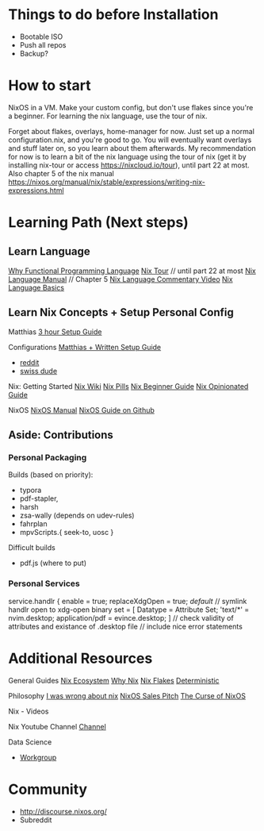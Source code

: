 # Things to do before Installation
- Bootable ISO
- Push all repos
- Backup?

# How to start
NixOS in a VM. Make your custom config, 
	but don't use flakes since you're a beginner. 
	For learning the nix language, use the tour of nix.

Forget about flakes, overlays, home-manager for now. 
	Just set up a normal configuration.nix, and you're good to go. 
	You will eventually want overlays and stuff later on, so you learn about them afterwards. 
	My recommendation for now is to learn a bit of the nix language using the tour of nix 
	(get it by installing nix-tour or access https://nixcloud.io/tour), 
	until part 22 at most. Also chapter 5 of the nix manual https://nixos.org/manual/nix/stable/expressions/writing-nix-expressions.html

# Learning Path (Next steps)
## Learn Language
[Why Functional Programming Language](https://blog.stimsina.com/post/functional-programming-is-the-future)
[Nix Tour](https://nixcloud.io/tour/?id=1) // until part 22 at most
[Nix Language Manual](https://nixos.org/manual/nix/stable/language/index.html#nix-language) // Chapter 5
[Nix Language Commentary Video](https://yewtu.be/watch?v=cyPdh6gu2sw)
[Nix Language Basics](https://nixos.org/guides/nix-language.html)

## Learn Nix Concepts + Setup Personal Config
Matthias
[3 hour Setup Guide](https://yewtu.be/watch?v=AGVXJ-TIv3Y)

Configurations
[Matthias + Written Setup Guide](https://github.com/MatthiasBenaets/nixos-config)
+ [reddit](https://github.com/rofrol/nixos-config)
+ [swiss dude](https://github.com/infinisil/system)

Nix: Getting Started 
[Nix Wiki](https://nixos.wiki/wiki/Main_Page)
[Nix Pills](https://nixos.org/guides/nix-pills/)
[Nix Beginner Guide](https://tonyfinn.com/blog/nix-from-first-principles-flake-edition/)
[Nix Opinionated Guide](https://nix.dev/)

NixOS
[NixOS Manual](https://nixos.org/manual/nixos/stable/)
[NixOS Guide on Github](https://github.com/mikeroyal/NixOS-Guide#getting-started)

## Aside: Contributions
### Personal Packaging
Builds (based on priority): 
- typora
- pdf-stapler,
- harsh
- zsa-wally (depends on udev-rules)
- fahrplan
- mpvScripts.{ seek-to, uosc  }

Difficult builds
- pdf.js (where to put)

### Personal Services
service.handlr {
	enable = true; 
	replaceXdgOpen = true; *default*
	// symlink handlr open to xdg-open binary
	set = [
		Datatype = Attribute Set;
		'text/*' = nvim.desktop;
		application/pdf = evince.desktop;
	]
	// check validity of attributes and existance of .desktop file
	// include nice error statements

# Additional Resources
General Guides
[Nix Ecosystem](https://nixos.wiki/wiki/Nix_Ecosystem)
[Why Nix](https://revelry.co/insights/development/nix-time/)
[Nix Flakes](https://xeiaso.net/blog/nix-flakes-1-2022-02-21)
[Deterministic](https://www.bekk.christmas/post/2021/13/deterministic-systems-with-nix)

Philosophy
[I was wrong about nix](https://xeiaso.net/blog/i-was-wrong-about-nix-2020-02-10)
[NixOS Sales Pitch](https://yewtu.be/watch?v=2L2qHfNnXB4)
[The Curse of NixOS](https://blog.wesleyac.com/posts/the-curse-of-nixos)

Nix - Videos

Nix Youtube Channel [Channel](https://yewtu.be/channel/UC3vIimi9q4AT8EgxYp_dWIw)

Data Science
- [Workgroup](https://nixos.wiki/wiki/Workgroup:DataScience)

# Community
- http://discourse.nixos.org/
- Subreddit

